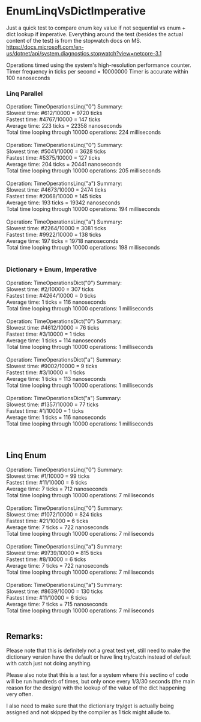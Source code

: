 # EnumLinqVsDictImperative
Just a quick test to compare enum key value if not sequential vs enum + dict lookup if imperative.
Everything around the test (besides the actual content of the test) is from the stopwatch docs on MS. https://docs.microsoft.com/en-us/dotnet/api/system.diagnostics.stopwatch?view=netcore-3.1

Operations timed using the system's high-resolution performance counter.
  Timer frequency in ticks per second = 10000000
  Timer is accurate within 100 nanoseconds
  
### Linq Parallel
Operation: TimeOperationsLinq("0") Summary:<br>
  Slowest time:  #612/10000 = 9720 ticks<br>
  Fastest time:  #4767/10000 = 147 ticks<br>
  Average time:  223 ticks = 22358 nanoseconds<br>
  Total time looping through 10000 operations: 224 milliseconds<br><br>
Operation: TimeOperationsLinq("0") Summary:<br>
  Slowest time:  #5041/10000 = 3628 ticks<br>
  Fastest time:  #5375/10000 = 127 ticks<br>
  Average time:  204 ticks = 20441 nanoseconds<br>
  Total time looping through 10000 operations: 205 milliseconds<br><br>
Operation: TimeOperationsLinq("a") Summary:<br>
  Slowest time:  #4673/10000 = 2474 ticks<br>
  Fastest time:  #2068/10000 = 145 ticks<br>
  Average time:  193 ticks = 19342 nanoseconds<br>
  Total time looping through 10000 operations: 194 milliseconds<br><br>
Operation: TimeOperationsLinq("a") Summary:<br>
  Slowest time:  #2264/10000 = 3081 ticks<br>
  Fastest time:  #9922/10000 = 138 ticks<br>
  Average time:  197 ticks = 19718 nanoseconds<br>
  Total time looping through 10000 operations: 198 milliseconds<br>
  <br>

### Dictionary + Enum, Imperative<br>

Operation: TimeOperationsDict("0") Summary:<br>
  Slowest time:  #2/10000 = 307 ticks<br>
  Fastest time:  #4264/10000 = 0 ticks<br>
  Average time:  1 ticks = 116 nanoseconds<br>
  Total time looping through 10000 operations: 1 milliseconds<br><br>
Operation: TimeOperationsDict("0") Summary:<br>
  Slowest time:  #4612/10000 = 76 ticks<br>
  Fastest time:  #3/10000 = 1 ticks<br>
  Average time:  1 ticks = 114 nanoseconds<br>
  Total time looping through 10000 operations: 1 milliseconds<br><br>
Operation: TimeOperationsDict("a") Summary:<br>
  Slowest time:  #9002/10000 = 9 ticks<br>
  Fastest time:  #3/10000 = 1 ticks<br>
  Average time:  1 ticks = 113 nanoseconds<br>
  Total time looping through 10000 operations: 1 milliseconds<br>
<br>
Operation: TimeOperationsDict("a") Summary:<br>
  Slowest time:  #1357/10000 = 77 ticks<br>
  Fastest time:  #1/10000 = 1 ticks<br>
  Average time:  1 ticks = 116 nanoseconds<br>
  Total time looping through 10000 operations: 1 milliseconds<br>
  <br><br>
## Linq Enum<br>
Operation: TimeOperationsLinq("0") Summary:<br>
  Slowest time:  #1/10000 = 99 ticks<br>
  Fastest time:  #11/10000 = 6 ticks<br>
  Average time:  7 ticks = 712 nanoseconds<br>
  Total time looping through 10000 operations: 7 milliseconds<br>
<br>
Operation: TimeOperationsLinq("0") Summary:<br>
  Slowest time:  #1072/10000 = 824 ticks<br>
  Fastest time:  #21/10000 = 6 ticks<br>
  Average time:  7 ticks = 722 nanoseconds<br>
  Total time looping through 10000 operations: 7 milliseconds<br>
<br>
Operation: TimeOperationsLinq("a") Summary:<br>
  Slowest time:  #9739/10000 = 815 ticks<br>
  Fastest time:  #8/10000 = 6 ticks<br>
  Average time:  7 ticks = 722 nanoseconds<br>
  Total time looping through 10000 operations: 7 milliseconds<br>
<br>
Operation: TimeOperationsLinq("a") Summary:<br>
  Slowest time:  #8639/10000 = 130 ticks<br>
  Fastest time:  #11/10000 = 6 ticks<br>
  Average time:  7 ticks = 715 nanoseconds<br>
  Total time looping through 10000 operations: 7 milliseconds<br>
<br>

## Remarks:
Please note that this is definitely not a great test yet, still need to make the dictionary version have the default or have linq try/catch instead of default with catch just not doing anything.

Please also note that this is a test for a system where this sectino of code will be run hundreds of times, but only once every 1/3/30 seconds (the main reason for the design) with the lookup of the value of the dict happening very often. 

I also need to make sure that the dictioniary try/get is actually being assigned and not skipped by the compiler as 1 tick might allude to. 

